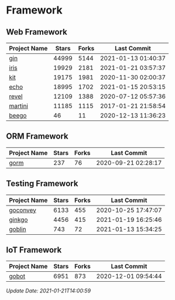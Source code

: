 # Framework

## Web Framework
| Project Name | Stars | Forks | Last Commit |
| ------------ | ----- | ----- | ----------- |
| [gin](https://github.com/gin-gonic/gin) | 44999 | 5144 | 2021-01-13 01:40:37 |
| [iris](https://github.com/kataras/iris) | 19929 | 2181 | 2021-01-21 03:57:37 |
| [kit](https://github.com/go-kit/kit) | 19175 | 1981 | 2020-11-30 02:00:37 |
| [echo](https://github.com/labstack/echo) | 18995 | 1702 | 2021-01-15 20:53:15 |
| [revel](https://github.com/revel/revel) | 12109 | 1388 | 2020-07-12 05:57:36 |
| [martini](https://github.com/go-martini/martini) | 11185 | 1115 | 2017-01-21 21:58:54 |
| [beego](https://github.com/astaxie/beego) | 46 | 11 | 2020-12-13 11:36:23 |

## ORM Framework
| Project Name | Stars | Forks | Last Commit |
| ------------ | ----- | ----- | ----------- |
| [gorm](https://github.com/jinzhu/gorm) | 237 | 76 | 2020-09-21 02:28:17 |

## Testing Framework
| Project Name | Stars | Forks | Last Commit |
| ------------ | ----- | ----- | ----------- |
| [goconvey](https://github.com/smartystreets/goconvey) | 6133 | 455 | 2020-10-25 17:47:07 |
| [ginkgo](https://github.com/onsi/ginkgo) | 4456 | 415 | 2021-01-19 16:25:46 |
| [goblin](https://github.com/franela/goblin) | 743 | 72 | 2021-01-13 15:34:25 |

## IoT Framework
| Project Name | Stars | Forks | Last Commit |
| ------------ | ----- | ----- | ----------- |
| [gobot](https://github.com/hybridgroup/gobot) | 6951 | 873 | 2020-12-01 09:54:44 |

*Update Date: 2021-01-21T14:00:59*